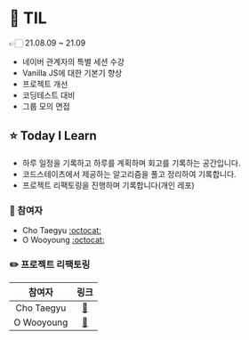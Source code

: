 # 📕 TIL

👉🏻 21.08.09 ~ 21.09

- 네이버 관계자의 특별 세션 수강
- Vanilla JS에 대한 기본기 향상
- 프로젝트 개선
- 코딩테스트 대비
- 그룹 모의 면접

## ⭐️ Today I Learn

* 하루 일정을 기록하고 하루를 계획하며 회고를 기록하는 공간입니다.
* 코드스테이츠에서 제공하는 알고리즘을 풀고 정리하여 기록합니다.
* 프로젝트 리팩토링을 진행하며 기록합니다(개인 레포)

### 🐰 참여자 

- Cho Taegyu [:octocat:](https://github.com/0r0loo)
- O Wooyoung [:octocat:](https://github.com/fz7948)

### ✏️ 프로젝트 리팩토링

|    참여자    |         링크         |
| :----------: | :------------------: |
| Cho Taegyu  | [:link:](./0r0loo/) |
| O Wooyoung  | [:link:](https://github.com/fz7948/45rpm-client/projects/2) |
